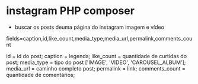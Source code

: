 # instagram PHP composer
- buscar os posts deuma página do instagram imagem e vídeo

fields=caption,id,like_count,media_type,media_url,permalink,comments_count

id              = id do post;
caption         = legenda;
like_count      = quantidade de curtidas do post;
media_type      = tipo do post ['IMAGE', 'VIDEO', 'CAROUSEL_ALBUM'];
media_url       = caminho completo post;
permalink       = link;
comments_count  = quantidade de comentários;

